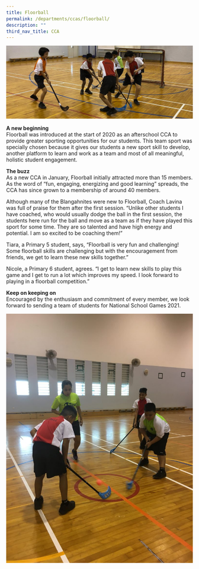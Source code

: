 ```yaml
---
title: Floorball
permalink: /departments/ccas/floorball/
description: ""
third_nav_title: CCA
---
```

![](/images/Floorball-CCA-photo_updated22Jan.jpg)

<p><strong>A new beginning<br></strong>Floorball was introduced at the start of 2020 as an afterschool CCA to provide greater sporting opportunities for our students. This team sport was specially chosen because it gives our students a new sport skill to develop, another platform to learn and work as a team and most of all meaningful, holistic student engagement.</p>
<p><strong>The buzz <br></strong>As a new CCA in January, Floorball initially attracted more than 15 members. As the word of “fun, engaging, energizing and good learning” spreads, the CCA has since grown to a membership of around 40 members.</p>
<p>Although many of the Blangahnites were new to Floorball, Coach Lavina was full of praise for them after the first session. “Unlike other students I have coached, who would usually dodge the ball in the first session, the students here run for the ball and move as a team as if they have played this sport for some time. They are so talented and have high energy and potential. I am so excited to be coaching them!”</p>
<p>Tiara, a Primary 5 student, says, “Floorball is very fun and challenging! Some floorball skills are challenging but with the encouragement from friends, we get to learn these new skills together.”</p>
<p>Nicole, a Primary 6 student, agrees. “I get to learn new skills to play this game and I get to run a lot which improves my speed. I look forward to playing in a floorball competition.”</p>
<p><strong>Keep on keeping on<br></strong>Encouraged by the enthusiasm and commitment of every member, we look forward to sending a team of students for National School Games 2021.&nbsp;<strong>&nbsp;</strong></p>

![](/images/Floorball-2-e1588044329889-768x1024.jpg)